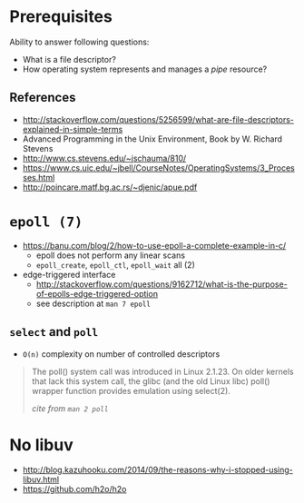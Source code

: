 # Prerequisites

Ability to answer following questions:

- What is a file descriptor?
- How operating system represents and manages a _pipe_ resource?

## References

- http://stackoverflow.com/questions/5256599/what-are-file-descriptors-explained-in-simple-terms
- Advanced Programming in the Unix Environment, Book by W. Richard Stevens
- http://www.cs.stevens.edu/~jschauma/810/
- https://www.cs.uic.edu/~jbell/CourseNotes/OperatingSystems/3_Processes.html
- http://poincare.matf.bg.ac.rs/~djenic/apue.pdf

# `epoll (7)`

- https://banu.com/blog/2/how-to-use-epoll-a-complete-example-in-c/
  - epoll does not perform any linear scans
  - `epoll_create`, `epoll_ctl`, `epoll_wait` all (2)
- edge-triggered interface
  - http://stackoverflow.com/questions/9162712/what-is-the-purpose-of-epolls-edge-triggered-option
  - see description at `man 7 epoll`

## `select` and `poll`

- `O(n)` complexity on number of controlled descriptors

> The  poll()  system call was introduced in Linux 2.1.23. On older kernels that
lack this system call, the glibc (and the old Linux libc) poll() wrapper
function provides emulation using select(2).
>
> _cite from `man 2 poll`_

# No libuv

- http://blog.kazuhooku.com/2014/09/the-reasons-why-i-stopped-using-libuv.html
- https://github.com/h2o/h2o
